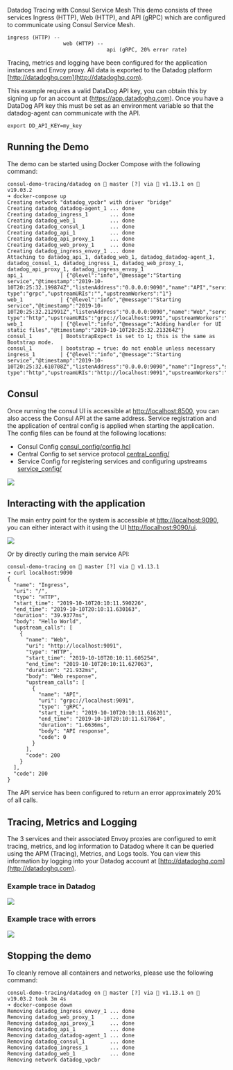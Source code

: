 Datadog Tracing with Consul Service Mesh
This demo consists of three services Ingress (HTTP), Web (HTTP), and API (gRPC)  which are configured to communicate using Consul Service Mesh. 

```
ingress (HTTP) --
                  web (HTTP) --
                                api (gRPC, 20% error rate)
```

Tracing, metrics and logging have been configured for the application instances and Envoy proxy. All data is exported to 
the Datadog platform [http://datadoghq.com](http://datadoghq.com).

This example requires a valid DataDog API key, you can obtain this by signing up for an account at (https://app.datadoghq.com). Once you have
a DataDog API key this must be set as an environment variable so that the datadog-agent can communicate with the API.

```
export DD_API_KEY=my_key
```

## Running the Demo
The demo can be started using Docker Compose with the following command:

```
consul-demo-tracing/datadog on  master [?] via 🐹 v1.13.1 on 🐳 v19.03.2
➜ docker-compose up
Creating network "datadog_vpcbr" with driver "bridge"
Creating datadog_datadog-agent_1 ... done
Creating datadog_ingress_1       ... done
Creating datadog_web_1           ... done
Creating datadog_consul_1        ... done
Creating datadog_api_1           ... done
Creating datadog_api_proxy_1     ... done
Creating datadog_web_proxy_1     ... done
Creating datadog_ingress_envoy_1 ... done
Attaching to datadog_api_1, datadog_web_1, datadog_datadog-agent_1, datadog_consul_1, datadog_ingress_1, datadog_web_proxy_1, datadog_api_proxy_1, datadog_ingress_envoy_1
api_1            | {"@level":"info","@message":"Starting service","@timestamp":"2019-10-10T20:25:32.199874Z","listenAddress":"0.0.0.0:9090","name":"API","service type":"grpc","upstreamURIs":"","upstreamWorkers":"1"}
web_1            | {"@level":"info","@message":"Starting service","@timestamp":"2019-10-10T20:25:32.212991Z","listenAddress":"0.0.0.0:9090","name":"Web","service type":"http","upstreamURIs":"grpc://localhost:9091","upstreamWorkers":"1"}
web_1            | {"@level":"info","@message":"Adding handler for UI static files","@timestamp":"2019-10-10T20:25:32.213264Z"}
consul_1         | BootstrapExpect is set to 1; this is the same as Bootstrap mode.
consul_1         | bootstrap = true: do not enable unless necessary
ingress_1        | {"@level":"info","@message":"Starting service","@timestamp":"2019-10-10T20:25:32.610708Z","listenAddress":"0.0.0.0:9090","name":"Ingress","service type":"http","upstreamURIs":"http://localhost:9091","upstreamWorkers":"1"}
```

## Consul
Once running the consul UI is accessible at [http://localhost:8500](http://localhost:8500), you can also access the Consul API at the same address.
Service registration and the application of central config is applied when starting the application. The config files
can be found at the following locations:
* Consul Config [consul_config/config.hcl](consul_config/config.hcl)
* Central Config to set service protocol [central_config/](central_config/)
* Service Config for registering services and configuring upstreams [service_config/](service_config/)

![](images/consul_ui.png)

## Interacting with the application
The main entry point for the system is accessible at [http://localhost:9090](http://localhost:9090), you can either 
interact with it using the UI [http://localhost:9090/ui](http://localhost:9090/ui).

![](images/fake-ui.png)

Or by directly curling the main service API:

```
consul-demo-tracing on  master [?] via 🐹 v1.13.1
➜ curl localhost:9090
{
  "name": "Ingress",
  "uri": "/",
  "type": "HTTP",
  "start_time": "2019-10-10T20:10:11.590226",
  "end_time": "2019-10-10T20:10:11.630163",
  "duration": "39.9377ms",
  "body": "Hello World",
  "upstream_calls": [
    {
      "name": "Web",
      "uri": "http://localhost:9091",
      "type": "HTTP",
      "start_time": "2019-10-10T20:10:11.605254",
      "end_time": "2019-10-10T20:10:11.627063",
      "duration": "21.932ms",
      "body": "Web response",
      "upstream_calls": [
        {
          "name": "API",
          "uri": "grpc://localhost:9091",
          "type": "gRPC",
          "start_time": "2019-10-10T20:10:11.616201",
          "end_time": "2019-10-10T20:10:11.617864",
          "duration": "1.6636ms",
          "body": "API response",
          "code": 0
        }
      ],
      "code": 200
    }
  ],
  "code": 200
}
```

The API service has been configured to return an error approximately 20% of all calls.

## Tracing, Metrics and Logging
The 3 services and their associated Envoy proxies are configured to emit tracing, metrics, and log information to Datadog
where it can be queried using the APM (Tracing), Metrics, and Logs tools. You can view this information by 
logging into your Datadog account at [http://datadoghq.com](http://datadoghq.com).

### Example trace in Datadog

![](images/trace.png)

### Example trace with errors

![](images/trace-with-error.png)

## Stopping the demo
To cleanly remove all containers and networks, please use the following command:

```
consul-demo-tracing/datadog on  master [?] via 🐹 v1.13.1 on 🐳 v19.03.2 took 3m 4s
➜ docker-compose down
Removing datadog_ingress_envoy_1 ... done
Removing datadog_web_proxy_1     ... done
Removing datadog_api_proxy_1     ... done
Removing datadog_api_1           ... done
Removing datadog_datadog-agent_1 ... done
Removing datadog_consul_1        ... done
Removing datadog_ingress_1       ... done
Removing datadog_web_1           ... done
Removing network datadog_vpcbr
```
